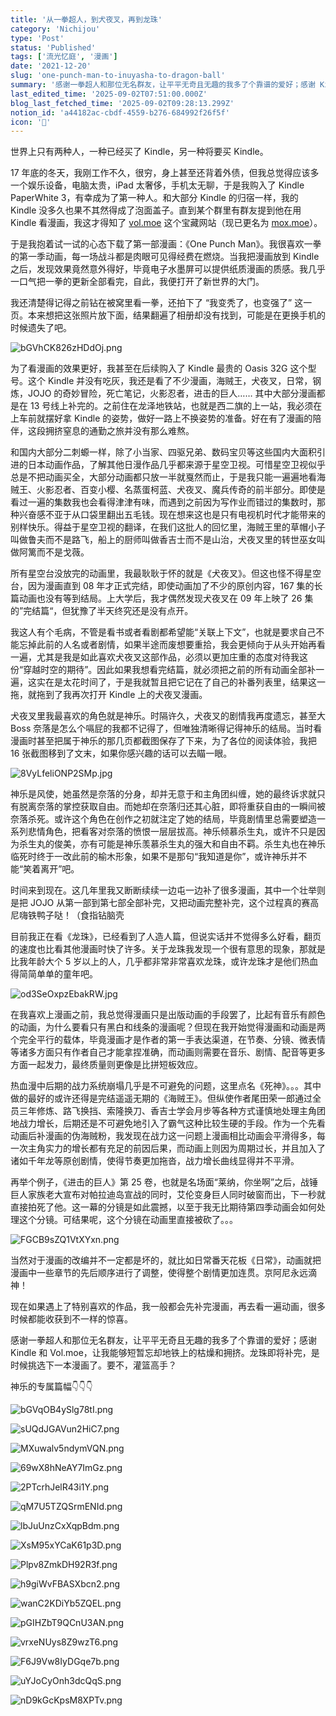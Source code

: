 ```yaml
---
title: '从一拳超人，到犬夜叉，再到龙珠'
category: 'Nichijou'
type: 'Post'
status: 'Published'
tags: ['流光忆庭', '漫画']
date: '2021-12-20'
slug: 'one-punch-man-to-inuyasha-to-dragon-ball'
summary: '感谢一拳超人和那位无名群友，让平平无奇且无趣的我多了个靠谱的爱好；感谢 Kindle 和 Vol.moe，让我能够短暂忘却地铁上的枯燥和拥挤。'
last_edited_time: '2025-09-02T07:51:00.000Z'
blog_last_fetched_time: '2025-09-02T09:28:13.299Z'
notion_id: 'a44182ac-cbdf-4559-b276-684992f26f5f'
icon: '👊'
---
```


世界上只有两种人，一种已经买了 Kindle，另一种将要买 Kindle。

17 年底的冬天，我刚工作不久，很穷，身上甚至还背着外债，但我总觉得应该多一个娱乐设备，电脑太贵，iPad 太奢侈，手机太无聊，于是我购入了 Kindle PaperWhite 3，有幸成为了第一种人。和大部分 Kindle 的归宿一样，我的 Kindle 没多久也果不其然得成了泡面盖子。直到某个群里有群友提到他在用 Kindle 看漫画，我这才得知了 [vol.moe](http://vol.moe/) 这个宝藏网站（现已更名为 [mox.moe](http://mox.moe/)）。

于是我抱着试一试的心态下载了第一部漫画：《One Punch Man》。我很喜欢一拳的第一季动画，每一场战斗都是肉眼可见得经费在燃烧。当我把漫画放到 Kindle 之后，发现效果竟然意外得好，毕竟电子水墨屏可以提供纸质漫画的质感。我几乎一口气把一拳的更新全部看完，自此，我便打开了新世界的大门。

我还清楚得记得之前钻在被窝里看一拳，还拍下了 “我变秃了，也变强了” 这一页。本来想把这张照片放下面，结果翻遍了相册却没有找到，可能是在更换手机的时候遗失了吧。

![bGVhCK826zHDdOj.png](https://cdn.sa.net/2024/03/16/bGVhCK826zHDdOj.png)

为了看漫画的效果更好，我甚至在后续购入了 Kindle 最贵的 Oasis 32G 这个型号。这个 Kindle 并没有吃灰，我还是看了不少漫画，海贼王，犬夜叉，日常，钢炼，JOJO 的奇妙冒险，死亡笔记，火影忍者，进击的巨人…… 其中大部分漫画都是在 13 号线上补完的。之前住在龙泽地铁站，也就是西二旗的上一站，我必须在上车前就摆好拿 Kindle 的姿势，做好一路上不换姿势的准备。好在有了漫画的陪伴，这段拥挤窒息的通勤之旅并没有那么难熬。

和国内大部分二刺螈一样，除了小当家、四驱兄弟、数码宝贝等这些国内大面积引进的日本动画作品，了解其他日漫作品几乎都来源于星空卫视。可惜星空卫视似乎总是不把动画买全，大部分动画都只放一半就戛然而止，于是我只能一遍遍地看海贼王、火影忍者、百变小樱、名蒸蛋柯蓝、犬夜叉、魔兵传奇的前半部分。即使是看过一遍的集数我也会看得津津有味，而遇到之前因为写作业而错过的集数时，那种兴奋感不亚于从口袋里翻出五毛钱。现在想来这也是只有电视机时代才能带来的别样快乐。得益于星空卫视的翻译，在我们这批人的回忆里，海贼王里的草帽小子叫做鲁夫而不是路飞，船上的厨师叫做香吉士而不是山治，犬夜叉里的转世巫女叫做阿篱而不是戈薇。

所有星空台没放完的动画里，我最耿耿于怀的就是《犬夜叉》。但这也怪不得星空台，因为漫画直到 08 年才正式完结，即使动画加了不少的原创内容，167 集的长篇动画也没有等到结局。上大学后，我才偶然发现犬夜叉在 09 年上映了 26 集的”完结篇“，但犹豫了半天终究还是没有点开。

我这人有个毛病，不管是看书或者看剧都希望能“关联上下文”，也就是要求自己不能忘掉此前的人名或者剧情，如果半途而废想要重拾，我会更倾向于从头开始再看一遍，尤其是我是如此喜欢犬夜叉这部作品，必须以更加庄重的态度对待我这份“穿越时空的期待”。因此如果我想看完结篇，就必须把之前的所有动画全部补一遍，这实在是太花时间了，于是我就暂且把它记在了自己的补番列表里，结果这一拖，就拖到了我再次打开 Kindle 上的犬夜叉漫画。

犬夜叉里我最喜欢的角色就是神乐。时隔许久，犬夜叉的剧情我再度遗忘，甚至大 Boss 奈落是怎么个嗝屁的我都不记得了，但唯独清晰得记得神乐的结局。当时看漫画时甚至把属于神乐的那几页都截图保存了下来，为了各位的阅读体验，我把 16 张截图移到了文末，如果你感兴趣的话可以去瞄一眼。

![8VyLfeliONP2SMp.jpg](https://cdn.sa.net/2024/03/16/8VyLfeliONP2SMp.jpg)

神乐是风使，她虽然是奈落的分身，却并无意于和主角团纠缠，她的最终诉求就只有脱离奈落的掌控获取自由。而她却在奈落归还其心脏，即将重获自由的一瞬间被奈落杀死。或许这个角色在创作之初就注定了她的结局，毕竟剧情里总需要塑造一系列悲情角色，把看客对奈落的愤恨一层层拔高。神乐倾慕杀生丸，或许不只是因为杀生丸的俊美，亦有可能是神乐羡慕杀生丸的强大和自由不羁。杀生丸也在神乐临死时终于一改此前的榆木形象，如果不是那句“我知道是你”，或许神乐并不能“笑着离开”吧。

时间来到现在。这几年里我又断断续续一边屯一边补了很多漫画，其中一个壮举则是把 JOJO 从第一部到第七部全部补完，又把动画完整补完，这个过程真的赛高尼嗨铁鸭子哒！（食指钻脑壳

目前我正在看《龙珠》，已经看到了人造人篇，但说实话并不觉得多么好看，翻页的速度也比看其他漫画时快了许多。关于龙珠我发现一个很有意思的现象，那就是比我年龄大个 5 岁以上的人，几乎都非常非常喜欢龙珠，或许龙珠才是他们热血得简简单单的童年吧。

![od3SeOxpzEbakRW.jpg](https://cdn.sa.net/2024/03/16/od3SeOxpzEbakRW.jpg)

在我喜欢上漫画之前，我总觉得漫画只是出版动画的手段罢了，比起有音乐有颜色的动画，为什么要看只有黑白和线条的漫画呢？但现在我开始觉得漫画和动画是两个完全平行的载体，毕竟漫画才是作者的第一手表达渠道，在节奏、分镜、微表情等诸多方面只有作者自己才能拿捏准确，而动画则需要在音乐、剧情、配音等更多方面一起发力，最终质量则更像是比拼短板效应。

热血漫中后期的战力系统崩塌几乎是不可避免的问题，这里点名《死神》。。。其中做的最好的或许还得是完结遥遥无期的《海贼王》。但纵使作者尾田荣一郎通过全员三年修炼、路飞换挡、索隆换刀、香吉士学会月步等各种方式谨慎地处理主角团地战力增长，后期还是不可避免地引入了霸气这种比较生硬的手段。作为一个先看动画后补漫画的伪海贼粉，我发现在战力这一问题上漫画相比动画会平滑得多，每一次主角实力的增长都有充足的前因后果，而动画上则因为周期过长，并且加入了诸如千年龙等原创剧情，使得节奏更加拖沓，战力增长曲线显得并不平滑。

再举个例子，《进击的巨人》第 25 卷，也就是名场面“莱纳，你坐啊”之后，战锤巨人家族老大宣布对帕拉迪岛宣战的同时，艾伦变身巨人同时破窗而出，下一秒就直接拍死了他。这一幕的分镜是如此震撼，以至于我无比期待第四季动画会如何处理这个分镜。可结果呢，这个分镜在动画里直接被砍了。。。

![FGCB9sZQ1VtXYxn.png](https://cdn.sa.net/2024/03/16/FGCB9sZQ1VtXYxn.png)

当然对于漫画的改编并不一定都是坏的，就比如日常番天花板《日常》，动画就把漫画中一些章节的先后顺序进行了调整，使得整个剧情更加连贯。京阿尼永远滴神！

现在如果遇上了特别喜欢的作品，我一般都会先补完漫画，再去看一遍动画，很多时候都能收获到不一样的惊喜。

感谢一拳超人和那位无名群友，让平平无奇且无趣的我多了个靠谱的爱好；感谢 Kindle 和 Vol.moe，让我能够短暂忘却地铁上的枯燥和拥挤。龙珠即将补完，是时候挑选下一本漫画了。要不，灌篮高手？

神乐的专属篇幅👇👇👇

![bGVqOB4ySlg78tI.png](https://cdn.sa.net/2024/03/16/bGVqOB4ySlg78tI.png)

![sUQdJGAVun2HiC7.png](https://cdn.sa.net/2024/03/16/sUQdJGAVun2HiC7.png)

![MXuwalv5ndymVQN.png](https://cdn.sa.net/2024/03/16/MXuwalv5ndymVQN.png)

![69wX8hNeAY7ImGz.png](https://cdn.sa.net/2024/03/16/69wX8hNeAY7ImGz.png)

![2PTcrhJelR43i1Y.png](https://cdn.sa.net/2024/03/16/2PTcrhJelR43i1Y.png)

![qM7U5TZQSrmENId.png](https://cdn.sa.net/2024/03/16/qM7U5TZQSrmENId.png)

![lbJuUnzCxXqpBdm.png](https://cdn.sa.net/2024/03/16/lbJuUnzCxXqpBdm.png)

![XsM95xYCaK61p3D.png](https://cdn.sa.net/2024/03/16/XsM95xYCaK61p3D.png)

![Plpv8ZmkDH92R3f.png](https://cdn.sa.net/2024/03/16/Plpv8ZmkDH92R3f.png)

![h9giWvFBASXbcn2.png](https://cdn.sa.net/2024/03/16/h9giWvFBASXbcn2.png)

![wanC2KDiYb5ZQEL.png](https://cdn.sa.net/2024/03/16/wanC2KDiYb5ZQEL.png)

![pGIHZbT9QCnU3AN.png](https://cdn.sa.net/2024/03/16/pGIHZbT9QCnU3AN.png)

![vrxeNUys8Z9wzT6.png](https://cdn.sa.net/2024/03/16/vrxeNUys8Z9wzT6.png)

![F6J9Vw8IyDGqe7b.png](https://cdn.sa.net/2024/03/16/F6J9Vw8IyDGqe7b.png)

![uYJoCyOnh3dcQqS.png](https://cdn.sa.net/2024/03/16/uYJoCyOnh3dcQqS.png)

![nD9kGcKpsM8XPTv.png](https://cdn.sa.net/2024/03/16/nD9kGcKpsM8XPTv.png)
